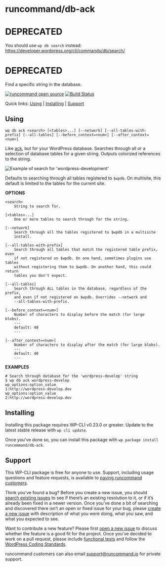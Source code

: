 runcommand/db-ack
=================

# DEPRECATED

You should use `wp db search` instead: https://developer.wordpress.org/cli/commands/db/search/

# DEPRECATED

Find a specific string in the database.

[![runcommand open source](https://runcommand.io/wp-content/themes/runcommand-theme/bin/shields/runcommand-open-source.svg)](https://runcommand.io/pricing/) [![Build Status](https://travis-ci.org/runcommand/db-ack.svg?branch=master)](https://travis-ci.org/runcommand/db-ack)

Quick links: [Using](#using) | [Installing](#installing) | [Support](#support)

## Using

~~~
wp db ack <search> [<tables>...] [--network] [--all-tables-with-prefix] [--all-tables] [--before_context=<num>] [--after_context=<num>]
~~~

Like [ack](http://beyondgrep.com/), but for your WordPress database.
Searches through all or a selection of database tables for a given
string. Outputs colorized references to the string.

![Example of search for 'wordpress-development'](https://cloud.githubusercontent.com/assets/36432/14318557/4577836a-fbc2-11e5-9b2d-1c84f03a7c02.png)

Defaults to searching through all tables registered to `$wpdb`. On
multisite, this default is limited to the tables for the current site.

**OPTIONS**

	<search>
		String to search for.

	[<tables>...]
		One or more tables to search through for the string.

	[--network]
		Search through all the tables registered to $wpdb in a multisite
		install.

	[--all-tables-with-prefix]
		Search through all tables that match the registered table prefix, even
		if not registered on $wpdb. On one hand, sometimes plugins use tables
		without registering them to $wpdb. On another hand, this could return
		tables you don't expect.

	[--all-tables]
		Search through ALL tables in the database, regardless of the prefix,
		and even if not registered on $wpdb. Overrides --network and
		--all-tables-with-prefix.

	[--before_context=<num>]
		Number of characters to display before the match (for large blobs).
		---
		default: 40
		---

	[--after_context=<num>]
		Number of characters to display after the match (for large blobs).
		---
		default: 40
		---

**EXAMPLES**

    # Search through database for the 'wordpress-develop' string
    $ wp db ack wordpress-develop
    wp_options:option_value
    1:http://wordpress-develop.dev
    wp_options:option_value
    2:http://wordpress-develop.dev

## Installing

Installing this package requires WP-CLI v0.23.0 or greater. Update to the latest stable release with `wp cli update`.

Once you've done so, you can install this package with `wp package install runcommand/db-ack`.

## Support

This WP-CLI package is free for anyone to use. Support, including usage questions and feature requests, is available to [paying runcommand customers](https://runcommand.io/pricing/).

Think you’ve found a bug? Before you create a new issue, you should [search existing issues](https://github.com/runcommand/sparks/issues?q=label%3Abug%20) to see if there’s an existing resolution to it, or if it’s already been fixed in a newer version. Once you’ve done a bit of searching and discovered there isn’t an open or fixed issue for your bug, please [create a new issue](https://github.com/runcommand/sparks/issues/new) with description of what you were doing, what you saw, and what you expected to see.

Want to contribute a new feature? Please first [open a new issue](https://github.com/runcommand/sparks/issues/new) to discuss whether the feature is a good fit for the project. Once you've decided to work on a pull request, please include [functional tests](https://wp-cli.org/docs/pull-requests/#functional-tests) and follow the [WordPress Coding Standards](http://make.wordpress.org/core/handbook/coding-standards/).

runcommand customers can also email [support@runcommand.io](mailto:support@runcommand.io) for private support.


